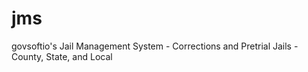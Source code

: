 # jms
govsoftio's Jail Management System - Corrections and Pretrial Jails - County, State, and Local
